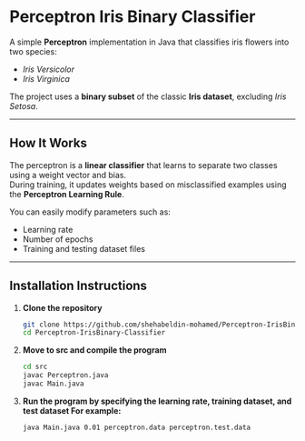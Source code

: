 # Perceptron Iris Binary Classifier

A simple **Perceptron** implementation in Java that classifies iris flowers into two species:
- *Iris Versicolor*
- *Iris Virginica*

The project uses a **binary subset** of the classic **Iris dataset**, excluding *Iris Setosa*.

---

## How It Works

The perceptron is a **linear classifier** that learns to separate two classes using a weight vector and bias.  
During training, it updates weights based on misclassified examples using the **Perceptron Learning Rule**.

You can easily modify parameters such as:
- Learning rate  
- Number of epochs  
- Training and testing dataset files  

---

## Installation Instructions

1. **Clone the repository**
   ```bash
   git clone https://github.com/shehabeldin-mohamed/Perceptron-IrisBinary-Classifier.git
   cd Perceptron-IrisBinary-Classifier
2. **Move to src and compile the program**
   ```bash
   cd src
   javac Perceptron.java
   javac Main.java
3. **Run the program by specifying the learning rate, training dataset, and test dataset
For example:**
   ```bash
   java Main.java 0.01 perceptron.data perceptron.test.data
